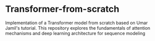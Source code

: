 # Transformer-from-scratch
Implementation of a Transformer model from scratch based on Umar Jamil's tutorial. This repository explores the fundamentals of attention mechanisms and deep learning architecture for sequence modeling
